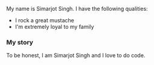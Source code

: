 

My name is Simarjot Singh. I have the following qualities:

- I rock a great mustache
- I'm extremely loyal to my family

### My story

To be honest, I am Simarjot Singh and I love to do code. 
